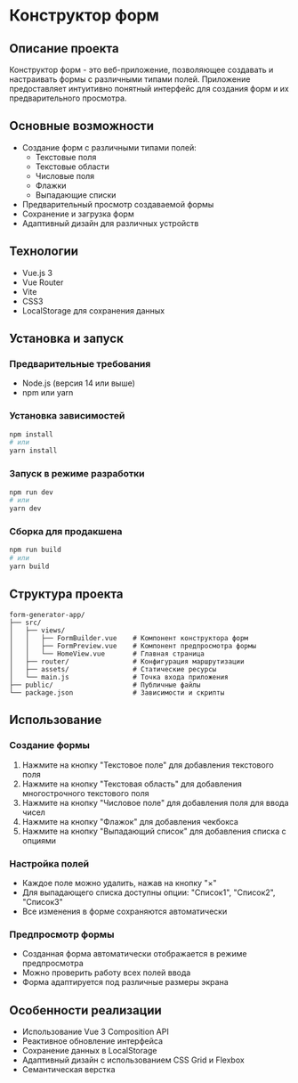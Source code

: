 # Конструктор форм

## Описание проекта
Конструктор форм - это веб-приложение, позволяющее создавать и настраивать формы с различными типами полей. Приложение предоставляет интуитивно понятный интерфейс для создания форм и их предварительного просмотра.

## Основные возможности
- Создание форм с различными типами полей:
  - Текстовые поля
  - Текстовые области
  - Числовые поля
  - Флажки
  - Выпадающие списки
- Предварительный просмотр создаваемой формы
- Сохранение и загрузка форм
- Адаптивный дизайн для различных устройств

## Технологии
- Vue.js 3
- Vue Router
- Vite
- CSS3
- LocalStorage для сохранения данных

## Установка и запуск

### Предварительные требования
- Node.js (версия 14 или выше)
- npm или yarn

### Установка зависимостей
```bash
npm install
# или
yarn install
```

### Запуск в режиме разработки
```bash
npm run dev
# или
yarn dev
```

### Сборка для продакшена
```bash
npm run build
# или
yarn build
```

## Структура проекта
```
form-generator-app/
├── src/
│   ├── views/
│   │   ├── FormBuilder.vue    # Компонент конструктора форм
│   │   ├── FormPreview.vue    # Компонент предпросмотра формы
│   │   └── HomeView.vue       # Главная страница
│   ├── router/                # Конфигурация маршрутизации
│   ├── assets/                # Статические ресурсы
│   └── main.js                # Точка входа приложения
├── public/                    # Публичные файлы
└── package.json               # Зависимости и скрипты
```

## Использование

### Создание формы
1. Нажмите на кнопку "Текстовое поле" для добавления текстового поля
2. Нажмите на кнопку "Текстовая область" для добавления многострочного текстового поля
3. Нажмите на кнопку "Числовое поле" для добавления поля для ввода чисел
4. Нажмите на кнопку "Флажок" для добавления чекбокса
5. Нажмите на кнопку "Выпадающий список" для добавления списка с опциями

### Настройка полей
- Каждое поле можно удалить, нажав на кнопку "×"
- Для выпадающего списка доступны опции: "Список1", "Список2", "Список3"
- Все изменения в форме сохраняются автоматически

### Предпросмотр формы
- Созданная форма автоматически отображается в режиме предпросмотра
- Можно проверить работу всех полей ввода
- Форма адаптируется под различные размеры экрана

## Особенности реализации
- Использование Vue 3 Composition API
- Реактивное обновление интерфейса
- Сохранение данных в LocalStorage
- Адаптивный дизайн с использованием CSS Grid и Flexbox
- Семантическая верстка

